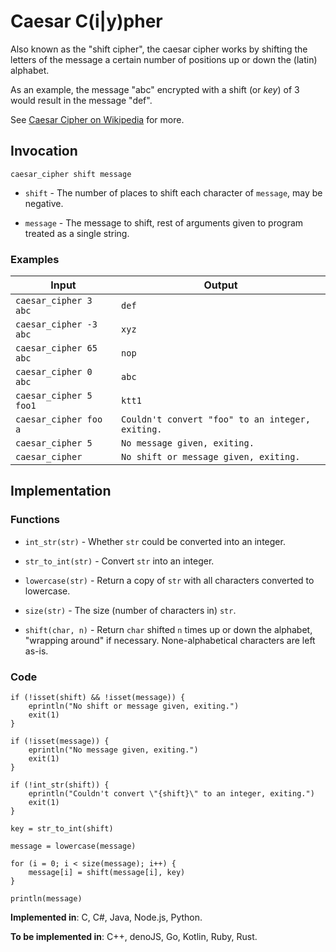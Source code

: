 # Caesar C(i|y)pher

Also known as the "shift cipher", the caesar cipher works by shifting the letters of the message a certain number of positions up or down the (latin) alphabet.

As an example, the message "abc" encrypted with a shift (or *key*) of 3 would result in the message "def".

See [Caesar Cipher on Wikipedia](https://en.wikipedia.org/wiki/Caesar_cipher) for more.

## Invocation

`caesar_cipher shift message`

- `shift` - The number of places to shift each character of `message`, may be negative.

- `message` - The message to shift, rest of arguments given to program treated as a single string.

### Examples

| Input                  | Output                                           |
| ---------------------  | ------------------------------------------------ |
| `caesar_cipher 3 abc`  | `def`                                            |
| `caesar_cipher -3 abc` | `xyz`                                            |
| `caesar_cipher 65 abc` | `nop`                                            |
| `caesar_cipher 0 abc`  | `abc`                                            |
| `caesar_cipher 5 foo1` | `ktt1`                                           |
| `caesar_cipher foo a`  | `Couldn't convert "foo" to an integer, exiting.` |
| `caesar_cipher 5`      | `No message given, exiting.`                     |
| `caesar_cipher`        | `No shift or message given, exiting.`            |

## Implementation

### Functions

- `int_str(str)` - Whether `str` could be converted into an integer.

- `str_to_int(str)` - Convert `str` into an integer.

- `lowercase(str)` - Return a copy of `str` with all characters converted to lowercase.

- `size(str)` - The size (number of characters in) `str`.

- `shift(char, n)` - Return `char` shifted `n` times up or down the alphabet, "wrapping around" if necessary. None-alphabetical characters are left as-is.

### Code

```
if (!isset(shift) && !isset(message)) {
    eprintln("No shift or message given, exiting.")
    exit(1)
}

if (!isset(message)) {
    eprintln("No message given, exiting.")
    exit(1)
}

if (!int_str(shift)) {
    eprintln("Couldn't convert \"{shift}\" to an integer, exiting.")
    exit(1)
}

key = str_to_int(shift)

message = lowercase(message)

for (i = 0; i < size(message); i++) {
    message[i] = shift(message[i], key)
}

println(message)
```

**Implemented in**: C, C#, Java, Node.js, Python.

**To be implemented in**: C++, denoJS, Go, Kotlin, Ruby, Rust.
